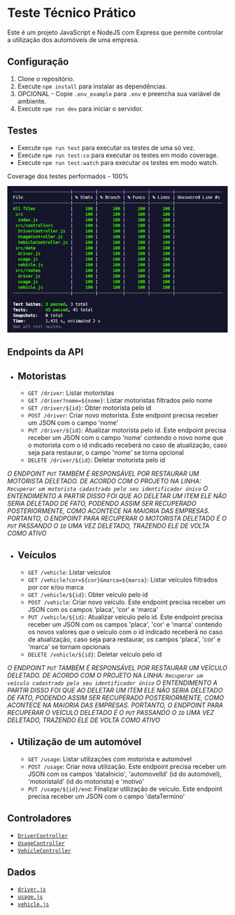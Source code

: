 # Teste Técnico Prático

Este é um projeto JavaScript e NodeJS com Express que permite controlar a utilização dos automóveis de uma empresa.

## Configuração

1. Clone o repositório.
2. Execute `npm install` para instalar as dependências.
3. OPCIONAL - Copie `.env_example` para `.env` e preencha sua variável de ambiente.
4. Execute `npm run dev` para iniciar o servidor.

## Testes

- Execute `npm run test` para executar os testes de uma só vez.
- Execute `npm run test:co` para executar os testes em modo coverage.
- Execute `npm run test:watch` para executar os testes em modo watch.

Coverage dos testes performados - 100%

![Tests Coverage](docs/tests_coverage.png)

## Endpoints da API
  - ## Motoristas

    - `GET /driver`: Listar motoristas
    - `GET /driver?nome=${nome}`: Listar motoristas filtrados pelo nome
    - `GET /driver/${id}`: Obter motorista pelo id
    - `POST /driver`: Criar novo motorista. Este endpoint precisa receber um JSON com o campo 'nome'
    - `PUT /driver/${id}`: Atualizar motorista pelo id. Este endpoint precisa receber um JSON com o campo 'nome' contendo o novo nome que o motorista com o id indicado receberá no caso de atualização, caso seja para restaurar, o campo 'nome' se torna opcional
    - `DELETE /driver/${id}`: Deletar motorista pelo id
  
  *O ENDPOINT `PUT` TAMBÉM É RESPONSÁVEL POR RESTAURAR UM MOTORISTA DELETADO. DE ACORDO COM O PROJETO NA LINHA: `Recuperar um motorista cadastrado pelo seu identificador único` O ENTENDIMENTO A PARTIR DISSO FOI QUE AO DELETAR UM ITEM ELE NÃO SERIA DELETADO DE FATO, PODENDO ASSIM SER RECUPERADO POSTERIORMENTE, COMO ACONTECE NA MAIORIA DAS EMPRESAS. PORTANTO, O ENDPOINT PARA RECUPERAR O MOTORISTA DELETADO É O `PUT` PASSANDO O `ID` UMA VEZ DELETADO, TRAZENDO ELE DE VOLTA COMO ATIVO*

  - ## Veículos

    - `GET /vehicle`: Listar veículos
    - `GET /vehicle?cor=${cor}&marca=${marca}`: Listar veículos filtrados por cor e/ou marca
    - `GET /vehicle/${id}`: Obter veículo pelo id
    - `POST /vehicle`: Criar novo veículo. Este endpoint precisa receber um JSON com os campos 'placa', 'cor' e 'marca'
    - `PUT /vehicle/${id}`: Atualizar veículo pelo id. Este endpoint precisa receber um JSON com os campos 'placa', 'cor' e 'marca' contendo os novos valores que o veículo com o id indicado receberá no caso de atualização, caso seja para restaurar, os campos 'placa', 'cor' e 'marca' se tornam opcionais
    - `DELETE /vehicle/${id}`: Deletar veículo pelo id
  
  *O ENDPOINT `PUT` TAMBÉM É RESPONSÁVEL POR RESTAURAR UM VEÍCULO DELETADO. DE ACORDO COM O PROJETO NA LINHA: `Recuperar um veículo cadastrado pelo seu identificador único` O ENTENDIMENTO A PARTIR DISSO FOI QUE AO DELETAR UM ITEM ELE NÃO SERIA DELETADO DE FATO, PODENDO ASSIM SER RECUPERADO POSTERIORMENTE, COMO ACONTECE NA MAIORIA DAS EMPRESAS. PORTANTO, O ENDPOINT PARA RECUPERAR O VEÍCULO DELETADO É O `PUT` PASSANDO O `ID` UMA VEZ DELETADO, TRAZENDO ELE DE VOLTA COMO ATIVO*

  - ## Utilização de um automóvel

    - `GET /usage`: Listar utilizações com motorista e automóvel
    - `POST /usage`: Criar nova utilização. Este endpoint precisa receber um JSON com os campos 'dataInicio', 'automovelId' (id do automóvel), 'motoristaId' (id do motorista) e 'motivo'
    - `PUT /usage/${id}/end`: Finalizar utilização de veículo. Este endpoint precisa receber um JSON com o campo 'dataTermino'

## Controladores

- [`DriverController`](src/controllers/DriverController.js)
- [`UsageController`](src/controllers/UsageController.js)
- [`VehicleController`](src/controllers/VehicleController.js)

## Dados

- [`driver.js`](src/data/driver.js)
- [`usage.js`](src/data/usage.js)
- [`vehicle.js`](src/data/vehicle.js)